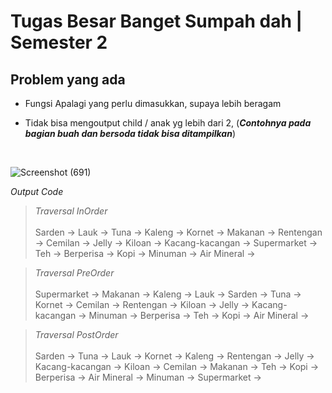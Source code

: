# Tugas Besar Banget Sumpah dah | Semester 2

## Problem yang ada

- Fungsi Apalagi yang perlu dimasukkan, supaya lebih beragam

- Tidak bisa mengoutput child / anak yg lebih dari 2, (**_Contohnya pada bagian buah dan bersoda tidak bisa ditampilkan_**)
<br>

![Screenshot (691)](https://github.com/iniparhan/Tugas-Besar-Banget-Semester-2/assets/105894704/d438d80f-cf72-4f19-9ede-18df20b4d856)

_Output Code_ <br>
> _Traversal InOrder_ <br><br> Sarden -> Lauk -> Tuna -> Kaleng -> Kornet -> Makanan -> Rentengan -> Cemilan -> Jelly -> Kiloan -> Kacang-kacangan -> Supermarket -> Teh -> Berperisa -> Kopi -> Minuman -> Air Mineral -> 

> _Traversal PreOrder_ <br><br> Supermarket -> Makanan -> Kaleng -> Lauk -> Sarden -> Tuna -> Kornet -> Cemilan -> Rentengan -> Kiloan -> Jelly -> Kacang-kacangan -> Minuman -> Berperisa -> Teh -> Kopi -> Air Mineral -> 

> _Traversal PostOrder_ <br><br> Sarden -> Tuna -> Lauk -> Kornet -> Kaleng -> Rentengan -> Jelly -> Kacang-kacangan -> Kiloan -> Cemilan -> Makanan -> Teh -> Kopi -> Berperisa -> Air Mineral -> Minuman -> Supermarket ->

